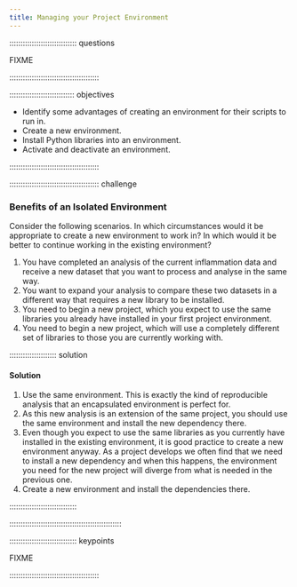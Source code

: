 ```yaml
---
title: Managing your Project Environment
---
```


:::::::::::::::::::::::::::::: questions

FIXME

::::::::::::::::::::::::::::::::::::::::

::::::::::::::::::::::::::::: objectives

* Identify some advantages of creating an environment for their scripts to run in.
* Create a new environment.
* Install Python libraries into an environment.
* Activate and deactivate an environment.

::::::::::::::::::::::::::::::::::::::::

:::::::::::::::::::::::::::::::::::::::: challenge

### Benefits of an Isolated Environment
Consider the following scenarios.
In which circumstances would it be appropriate to create a new environment to work in?
In which would it be better to continue working in the existing environment?

1. You have completed an analysis of the current inflammation data and receive a new dataset that you want to process and analyse in the same way.
1. You want to expand your analysis to compare these two datasets in a different way that requires a new library to be installed.
1. You need to begin a new project, which you expect to use the same libraries you already have installed in your first project environment.
1. You need to begin a new project, which will use a completely different set of libraries to those you are currently working with.

::::::::::::::::::::: solution

#### Solution

1. Use the same environment. This is exactly the kind of reproducible analysis that an encapsulated environment is perfect for.
1. As this new analysis is an extension of the same project, you should use the same environment and install the new dependency there.
1. Even though you expect to use the same libraries as you currently have installed in the existing environment, it is good practice to create a new environment anyway.
   As a project develops we often find that we need to install a new dependency and when this happens, the environment you need for the new project will diverge from what is needed in the previous one.
1. Create a new environment and install the dependencies there.

::::::::::::::::::::::::::::::

::::::::::::::::::::::::::::::::::::::::::::::::::


:::::::::::::::::::::::::::::: keypoints

FIXME

::::::::::::::::::::::::::::::::::::::::